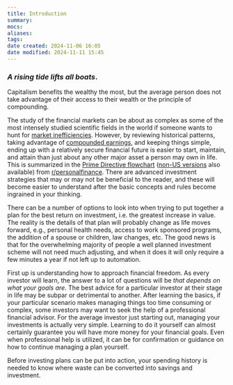 ```yaml
---
title: Introduction
summary: 
mocs: 
aliases: 
tags: 
date created: 2024-11-06 16:05
date modified: 2024-11-11 15:45
---
```

### *A rising tide lifts all boats*.

Capitalism benefits the wealthy the most, but the average person does not take advantage of their access to their wealth or the principle of compounding.

The study of the financial markets can be about as complex as some of the most intensely studied scientific fields in the world if someone wants to hunt for [market inefficiencies](https://www.youtube.com/watch?v=A5w-dEgIU1M). However, by reviewing historical patterns, taking advantage of [compounded earnings](https://www.youtube.com/watch?v=wf91rEGw88Q), and keeping things simple, ending up with a relatively secure financial future is easier to start, maintain, and attain than just about any other major asset a person may own in life. This is summarized in the [Prime Directive flowchart](https://i.imgur.com/lSoUQr2.jpeg) ([non-US versions](https://www.reddit.com/r/personalfinance/wiki/commontopics/#wiki_graphical_version) also available) from [r/personalfinance](https://www.reddit.com/r/personalfinance/?rdt=48190). There are advanced investment strategies that may or may not be beneficial to the reader, and these will become easier to understand after the basic concepts and rules become ingrained in your thinking.

There can be a number of options to look into when trying to put together a plan for the best return on investment, i.e. the greatest increase in value. The reality is the details of that plan will probably change as life moves forward, e.g., personal health needs, access to work sponsored programs, the addition of a spouse or children, law changes, etc. The good news is that for the overwhelming majority of people a well planned investment scheme will not need much adjusting, and when it does it will only require a few minutes a year if not left up to automation.

First up is understanding how to approach financial freedom. As every investor will learn, the answer to a lot of questions will be *that depends on what your goals are*. The best advice for a particular investor at their stage in life may be subpar or detrimental to another. After learning the basics, if your particular scenario makes managing things too time consuming or complex, some investors may want to seek the help of a professional financial advisor. For the average investor just starting out, managing your investments is actually very simple. Learning to do it yourself can almost certainly guarantee you will have more money for your financial goals. Even when professional help is utilized, it can be for confirmation or guidance on how to continue managing a plan yourself.

Before investing plans can be put into action, your spending history is needed to know where waste can be converted into savings and investment.
